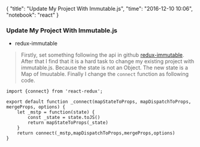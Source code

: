 {
  "title": "Update My Project With Immutable.js",
  "time": "2016-12-10 10:06",
  "notebook": "react"
}


### Update My Project With Immutable.js

- redux-immutable
> Firstly, set something following the api in github [redux-immutable](https://github.com/gajus/redux-immutable).
After that I find that it is a hard task to change my existing project with immutable.js. Because the state is not an Object. The new state is a Map of Imuutable. Finally I change the `connect` function as following code.

```
import {connect} from 'react-redux';

export default function _connect(mapStateToProps, mapDispatchToProps, mergeProps, options) {
    let _mstp = function(state) {
        const _state = state.toJS()
        return mapStateToProps(_state)
    }
    return connect(_mstp,mapDispatchToProps,mergeProps,options)
}

```
